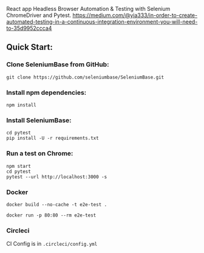 React app Headless Browser Automation & Testing with Selenium ChromeDriver and Pytest.
https://medium.com/@yia333/in-order-to-create-automated-testing-in-a-continuous-integration-environment-you-will-need-to-35d9952ccca4

## Quick Start:

### Clone SeleniumBase from GitHub:

`git clone https://github.com/seleniumbase/SeleniumBase.git`

### Install npm dependencies:

`npm install`

### Install SeleniumBase:

```
cd pytest
pip install -U -r requirements.txt
```

### Run a test on Chrome:

```
npm start
cd pytest
pytest --url http://localhost:3000 -s
```

### Docker

```
docker build --no-cache -t e2e-test .

docker run -p 80:80 --rm e2e-test
```

### Circleci

CI Config is in `.circleci/config.yml`
